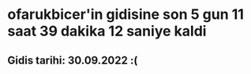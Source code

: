 # ofarukbicer'in gidisine son 5 gun 11 saat 39 dakika 12 saniye kaldi

## Gidis tarihi: 30.09.2022 :(